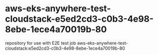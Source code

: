 # aws-eks-anywhere-test-cloudstack-e5ed2cd3-c0b3-4e98-8ebe-1ece4a70019b-80
repository for use with E2E test job aws-eks-anywhere-test-cloudstack:e5ed2cd3-c0b3-4e98-8ebe-1ece4a70019b-80
